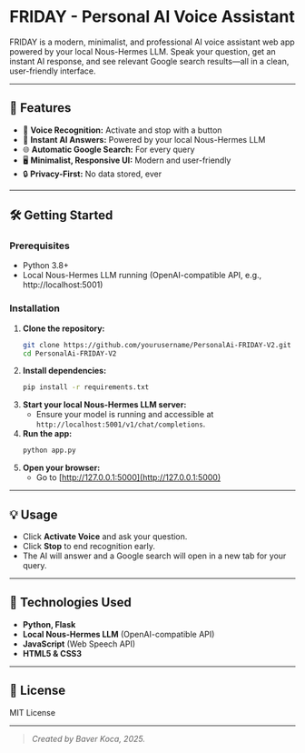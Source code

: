 # FRIDAY - Personal AI Voice Assistant

FRIDAY is a modern, minimalist, and professional AI voice assistant web app powered by your local Nous-Hermes LLM. Speak your question, get an instant AI response, and see relevant Google search results—all in a clean, user-friendly interface.

---

## 🚀 Features
- 🎤 **Voice Recognition:** Activate and stop with a button
- 💬 **Instant AI Answers:** Powered by your local Nous-Hermes LLM
- 🌐 **Automatic Google Search:** For every query
- 🖥️ **Minimalist, Responsive UI:** Modern and user-friendly
- 🔒 **Privacy-First:** No data stored, ever

---

## 🛠️ Getting Started

### Prerequisites
- Python 3.8+
- Local Nous-Hermes LLM running (OpenAI-compatible API, e.g., http://localhost:5001)

### Installation
1. **Clone the repository:**
   ```sh
   git clone https://github.com/yourusername/PersonalAi-FRIDAY-V2.git
   cd PersonalAi-FRIDAY-V2
   ```
2. **Install dependencies:**
   ```sh
   pip install -r requirements.txt
   ```
3. **Start your local Nous-Hermes LLM server:**
   - Ensure your model is running and accessible at `http://localhost:5001/v1/chat/completions`.
4. **Run the app:**
   ```sh
   python app.py
   ```
5. **Open your browser:**
   - Go to [http://127.0.0.1:5000](http://127.0.0.1:5000)

---

## 💡 Usage
- Click **Activate Voice** and ask your question.
- Click **Stop** to end recognition early.
- The AI will answer and a Google search will open in a new tab for your query.

---

## 🧰 Technologies Used
- **Python, Flask**
- **Local Nous-Hermes LLM** (OpenAI-compatible API)
- **JavaScript** (Web Speech API)
- **HTML5 & CSS3**

---

## 📄 License
MIT License

---

> *Created by Baver Koca, 2025.*
